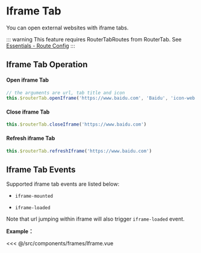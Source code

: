 # Iframe Tab

You can open external websites with iframe tabs.

::: warning
This feature requires RouterTabRoutes from RouterTab. See [Essentials - Route Config](README.md#路由配置)
:::

## Iframe Tab Operation

<doc-links api="#routertab-openiframetab" demo="/default/"></doc-links>

#### Open iframe Tab

```js
// the arguments are url, tab title and icon
this.$routerTab.openIframe('https://www.baidu.com', 'Baidu', 'icon-web')
```

#### Close iframe Tab

```js
this.$routerTab.closeIframe('https://www.baidu.com')
```

#### Refresh iframe Tab

```js
this.$routerTab.refreshIframe('https://www.baidu.com')
```

## Iframe Tab Events

Supported iframe tab events are listed below:

- `iframe-mounted`

- `iframe-loaded`

Note that url jumping within iframe will also trigger `iframe-loaded` event.

<doc-links api="#iframe-mounted" demo="/iframe/"></doc-links>

**Example：**

<<< @/src/components/frames/Iframe.vue
